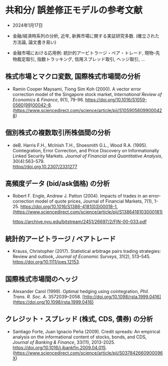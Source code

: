 # 共和分/ 誤差修正モデルの参考文献

- 2024年1月17日


- 金融/経済時系列の分析, 近年, 新興市場に関する実証研究多数. (確立された方法論, 論文書き易い)

- 金融市場における応用例: 統計的アービトラージ・ペア・トレード, 現物–先物裁定取引, 指数トラッキング, 信用スプレッド取引, ヘッジ取引, ...




## 株式市場とマクロ変数, 国際株式市場間の分析

- Ramin Cooper Maysami, Tiong Sim Koh (2000). A vector error correction model of the Singapore stock market, _International Review of Economics & Finance_, 9(1), 79-96. 
  https://doi.org/10.1016/S1059-0560(99)00042-8. (https://www.sciencedirect.com/science/article/pii/S1059056099000428)

## 個別株式の複数取引所株価間の分析

- deB. Harris F.H., McInish T.H., Shoesmith G.L., Wood R.A. (1995). Cointegration, Error Correction, and Price Discovery on Informationally Linked Security Markets. *Journal of Financial and Quantitative Analysis*, 30(4):563-579.     
  [https//doi.org.10.2307/2331277](https//doi.org.10.2307/2331277)

## 高頻度データ (bid/ask価格) の分析

- Robert F. Engle, Andrew J. Patton (2004). Impacts of trades in an error-correction model of quote prices, Journal of Financial Markets, 7(1), 1-25.
  https://doi.org/10.1016/S1386-4181(03)00018-1.(https://www.sciencedirect.com/science/article/pii/S1386418103000181)

  https://archive.nyu.edu/bitstream/2451/26697/2/FIN-00-033.pdf

## 統計的アービトラージ / ペアトレード

- Krauss, Christopher (2017).  Statistical arbitrage pairs trading strategies: Review and outlook, *Journal of Economic Surveys*, 31(2), 513–545.     
  https://doi.org/10.1111/joes.12153.
  [](https://www.econstor.eu/bitstream/10419/116783/1/833997289.pdf)

## 国際株式市場間のヘッジ
  
- Alexander Carol (1999). Optimal hedging using cointegration, _Phil. Trans. R. Soc. A._ 3572039–2058. 
  [http://doi.org/10.1098/rsta.1999.0416](https://doi.org/10.1098/rsta.1999.0416)
  [](https://www.researchgate.net/publication/242031262_Optimal_hedging_using_cointegration)

## クレジット・スプレッド (株式, CDS, 債券) の分析

- Santiago Forte, Juan Ignacio Peña (2009). Credit spreads: An empirical analysis on the informational content of stocks, bonds, and CDS, _Journal of Banking & Finance_, 33(11), 2013-2025.
  https://doi.org/10.1016/j.jbankfin.2009.04.015.
  (https://www.sciencedirect.com/science/article/pii/S037842660900096X)

